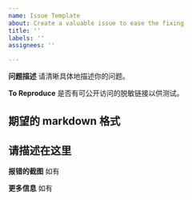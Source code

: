 ```yaml
---
name: Issue Template
about: Create a valuable issue to ease the fixing
title: ''
labels: ''
assignees: ''

---
```


**问题描述**
请清晰具体地描述你的问题。

**To Reproduce**
是否有可公开访问的脱敏链接以供测试。

**期望的 markdown 格式**
----------
请描述在这里
----------

**报错的截图**
如有

**更多信息**
如有
